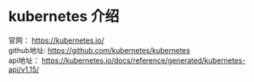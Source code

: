 # kubernetes 介绍

官网： https://kubernetes.io/   
github地址: https://github.com/kubernetes/kubernetes  
api地址： https://kubernetes.io/docs/reference/generated/kubernetes-api/v1.15/  
